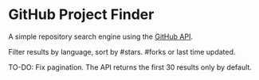 # GitHub Project Finder

A simple repository search engine using the [GitHub API](https://developer.github.com/v3/).  

Filter results by language, sort by #stars. #forks or last time updated.

TO-DO: Fix pagination. The API returns the first 30 results only by default.

